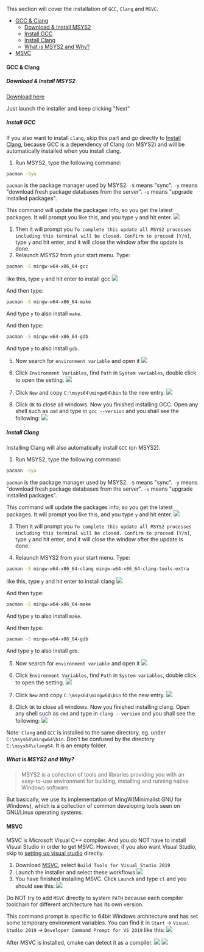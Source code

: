 [//]: # (### Download & Install a C++ compiler)
This section will cover the installation of `GCC`, `Clang` and `MSVC`.

- [GCC \& Clang](#gcc--clang)
  - [Download \& Install MSYS2](#download--install-msys2)
  - [Install GCC](#install-gcc)
  - [Install Clang](#install-clang)
  - [What is MSYS2 and Why?](#what-is-msys2-and-why)
- [MSVC](#msvc)

<a name="gcc--clang"></a>

#### GCC & Clang

<a name="download--install-msys2"></a>

##### Download & Install MSYS2

<a href="https://www.msys2.org/" target="_blank">Download here</a>

Just launch the installer and keep clicking "Next"

<a name="install-gcc"></a>

##### Install GCC

If you also want to install `clang`, skip this part and go directly to [Install Clang](#install-clang), because GCC is a dependency of Clang (on MSYS2) and will be automatically installed when you install clang.

1. Run MSYS2, type the following command:

```bash
pacman -Syu
```

`pacman` is the package manager used by MSYS2. `-S` means "sync". `-y` means "download fresh package databases from the server". `-u` means "upgrade installed packages".

This command will update the packages info, so you get the latest packages. It will prompt you like this, and you type `y` and hit enter.
![](https://github.com/soulimane-mammar/oop_cpp_course/blob/main/screenshots/Compiler/MSYS2/1.png?raw=true)

1. Then it will prompt you `To complete this update all MSYS2 processes including this terminal will be closed. Confirm to proceed [Y/n]`, type `y` and hit enter, and it will close the window after the update is done.
2. Relaunch MSYS2 from your start menu. Type:

```bash
pacman -S mingw-w64-x86_64-gcc
```

like this, type `y` and hit enter to install gcc
![](https://github.com/soulimane-mammar/oop_cpp_course/blob/main/screenshots/Compiler/MSYS2/2.png?raw=true)

And then type:

```bash
pacman -S mingw-w64-x86_64-make
```

And type `y` to also install `make`.

And then type:

```bash
pacman -S mingw-w64-x86_64-gdb
```

And type `y` to also install `gdb`.

5. Now search for `environment variable` and open it
   ![](https://github.com/soulimane-mammar/oop_cpp_course/blob/main/screenshots/Compiler/MSYS2/3.png?raw=true)

6. Click `Environment Variables`, find `Path` in `System variables`, double click to open the setting.
   ![](https://github.com/soulimane-mammar/oop_cpp_course/blob/main/screenshots/Compiler/MSYS2/4.png?raw=true)

7. Click `New` and copy `C:\msys64\mingw64\bin` to the new entry.
   ![](https://github.com/soulimane-mammar/oop_cpp_course/blob/main/screenshots/Compiler/MSYS2/5.png?raw=true)

8. Click `OK` to close all windows. Now you finished installing GCC. Open any shell such as `cmd` and type in `gcc --version` and you shall see the following: ![](https://github.com/soulimane-mammar/oop_cpp_course/blob/main/screenshots/Compiler/gcc/gcc-version.png?raw=true)

<a name="install-clang"></a>

##### Install Clang

Installing Clang will also automatically install `GCC` (on MSYS2).

1. Run MSYS2, type the following command:

```bash
pacman -Syu
```

`pacman` is the package manager used by MSYS2. `-S` means "sync". `-y` means "download fresh package databases from the server". `-u` means "upgrade installed packages".

This command will update the packages info, so you get the latest packages. It will prompt you like this, and you type `y` and hit enter.
![](https://github.com/soulimane-mammar/oop_cpp_course/blob/main/screenshots/Compiler/MSYS2/1.png?raw=true)

3. Then it will prompt you `To complete this update all MSYS2 processes including this terminal will be closed. Confirm to proceed [Y/n]`, type `y` and hit enter, and it will close the window after the update is done.

4. Relaunch MSYS2 from your start menu. Type:

```bash
pacman -S mingw-w64-x86_64-clang mingw-w64-x86_64-clang-tools-extra
```

like this, type `y` and hit enter to install clang
![](https://github.com/soulimane-mammar/oop_cpp_course/blob/main/screenshots/Compiler/clang/clang.png?raw=true)

And then type:

```bash
pacman -S mingw-w64-x86_64-make
```

And type `y` to also install `make`.

And then type:

```bash
pacman -S mingw-w64-x86_64-gdb
```

And type `y` to also install `gdb`.

5. Now search for `environment variable` and open it
   ![](https://github.com/soulimane-mammar/oop_cpp_course/blob/main/screenshots/Compiler/MSYS2/3.png?raw=true)

6. Click `Environment Variables`, find `Path` in `System variables`, double click to open the setting.
   ![](https://github.com/soulimane-mammar/oop_cpp_course/blob/main/screenshots/Compiler/MSYS2/4.png?raw=true)

7. Click `New` and copy `C:\msys64\mingw64\bin` to the new entry.
   ![](https://github.com/soulimane-mammar/oop_cpp_course/blob/main/screenshots/Compiler/MSYS2/5.png?raw=true)

8. Click `OK` to close all windows. Now you finished installing clang. Open any shell such as `cmd` and type in `clang --version` and you shall see the following: ![](https://github.com/soulimane-mammar/oop_cpp_course/blob/main/screenshots/Compiler/clang/clang-version.png?raw=true)

Note: `Clang` and `GCC` is installed to the same directory, eg. under `C:\msys64\mingw64\bin`. Don't be confused by the directory `C:\msys64\clang64`. It is an empty folder.

<a name="what-is-msys2-and-why"></a>

##### What is MSYS2 and Why?

> MSYS2 is a collection of tools and libraries providing you with an easy-to-use environment for building, installing and running native Windows software.

But basically, we use its implementation of MingW(Minimalist GNU for Windows), which is a collection of common developing tools seen on GNU/Linux operating systems.

<a name="msvc"></a>

#### MSVC

MSVC is Microsoft Visual C++ compiler. And you do NOT have to install Visual Studio in order to get MSVC. However, if you also want Visual Studio, skip to [setting up visual studio](#setting-up-visual-studio) directly.

1. Download <a href="https://visualstudio.microsoft.com/downloads/#build-tools-for-visual-studio-2019" target="_blank">MSVC</a>, select `Build Tools for Visual Studio 2019`
2. Launch the installer and select these workflows
   ![](https://github.com/soulimane-mammar/oop_cpp_course/blob/main/screenshots/Compiler/MSVC/Installer.png?raw=true)
3. You have finished installing MSVC. Click `Launch` and type `cl` and you should see this:
   ![](https://github.com/soulimane-mammar/oop_cpp_course/blob/main/screenshots/Compiler/MSVC/InstallFinish.png?raw=true)

Do NOT try to add `MSVC` directly to system `PATH` because each compiler toolchain for different architecture has its own version.

This command prompt is specific to 64bit Windows architecture and has set some temporary environment variables. You can find it in `Start` -> `Visual Studio 2019` -> `Developer Command Prompt for VS 2019` like this: ![](https://github.com/soulimane-mammar/oop_cpp_course/blob/main/screenshots/Compiler/MSVC/Location.png?raw=true)

After MSVC is installed, cmake can detect it as a compiler.
![](https://github.com/soulimane-mammar/oop_cpp_course/blob/main/screenshots/Compiler/MSVC/Cmake_VSCode.png?raw=true)
![](https://github.com/soulimane-mammar/oop_cpp_course/blob/main/screenshots/Compiler/MSVC/Cmake_Clion.png?raw=true)

<a name="download--install-cmake"></a>
